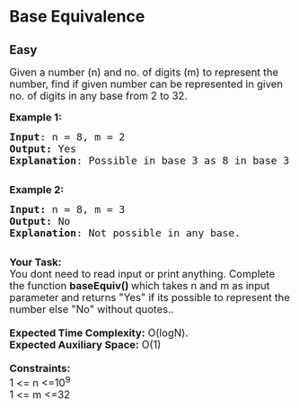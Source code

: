 # Base Equivalence
## Easy 
<div class="problem-statement">
                <p></p><p><span style="font-size:18px">Given a number (n)&nbsp;and no. of digits (m)&nbsp;to represent the number, find if given number can be represented in given no. of digits in any base from 2 to 32.</span><br>
<br>
<span style="font-size:18px"><strong>Example 1:</strong></span></p>

<pre><span style="font-size:18px"><strong>Input</strong>: n = 8, m = 2
<strong>Output:</strong>&nbsp;Yes&nbsp;
<strong>Explanation</strong>: Possible in base 3 as 8 in base 3 is 22.  
</span></pre>

<p><br>
<span style="font-size:18px"><strong>Example 2:</strong></span></p>

<pre><span style="font-size:18px"><strong>Input: </strong>n = 8, m = 3
<strong>Output:&nbsp;</strong>No
<strong>Explanation</strong>: Not possible in any base.</span><span style="font-size:18px"> 
</span></pre>

<p><br>
<span style="font-size:18px"><strong>Your Task:&nbsp;&nbsp;</strong><br>
You dont need to read input or print anything. Complete the function <strong>baseEquiv()&nbsp;</strong>which takes n&nbsp;and m&nbsp;as input parameter and returns "Yes" if its possible to represent the number else "No" without quotes..<br>
<br>
<strong>Expected Time Complexity:</strong> O(logN).<br>
<strong>Expected Auxiliary Space:</strong> O(1)<br>
<br>
<strong>Constraints:</strong><br>
1 &lt;= n&nbsp;&lt;=10<sup>9</sup><br>
1 &lt;= m&nbsp;&lt;=32</span></p>
 <p></p>
            </div>
